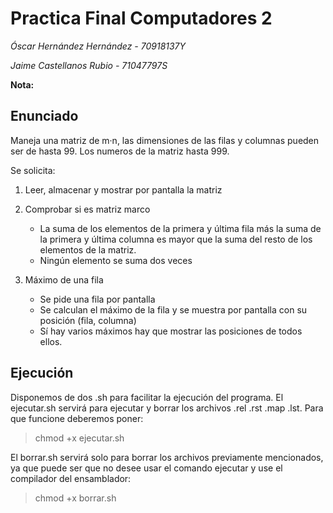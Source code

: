 # Practica Final Computadores 2

*Óscar Hernández Hernández - 70918137Y*

*Jaime Castellanos Rubio - 71047797S*

__Nota:__ 

## Enunciado
Maneja una matriz de m·n, las dimensiones de las filas y columnas pueden ser de hasta 99. Los numeros de la matriz hasta 999.


Se solicita:

1. Leer, almacenar y mostrar por pantalla la matriz
	
	

2. Comprobar si es matriz marco
	- La suma de los elementos de la primera y última fila más la suma de la primera y última columna es mayor que la suma del resto de los elementos de la matriz.
	- Ningún elemento se suma dos veces

3. Máximo de una fila
	- Se pide una fila por pantalla
	- Se calculan el máximo de la fila y se muestra por pantalla con su posición (fila, columna)
	- Sí hay varios máximos hay que mostrar las posiciones de todos ellos.

## Ejecución
Disponemos de dos .sh para facilitar la ejecución del programa. 
El ejecutar.sh servirá para ejecutar y borrar los archivos .rel .rst .map .lst. Para que funcione deberemos poner:
> chmod +x ejecutar.sh

El borrar.sh servirá solo para borrar los archivos previamente mencionados, ya que puede ser que no desee usar el comando ejecutar y use el compilador del ensamblador:
> chmod +x borrar.sh
